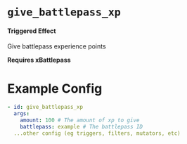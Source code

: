# `give_battlepass_xp`
#### Triggered Effect

Give battlepass experience points

**Requires xBattlepass**
# Example Config
```yaml
- id: give_battlepass_xp
  args:
    amount: 100 # The amount of xp to give
    battlepass: example # The battlepass ID
  ...other config (eg triggers, filters, mutators, etc)
```
